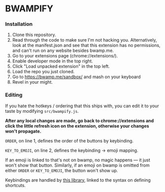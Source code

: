 # BWAMPIFY

### Installation

1. Clone this repository.
2. Read through the code to make sure I'm not hacking you. Alternatively, look at the manifest.json and see that this extension has no permissions, and can't run on any website besides bwamp.me.
3. Go to your extensions page (chrome://extensions/).
4. Enable developer mode in the top right.
5. Click "Load unpacked extension" in the top left.
6. Load the repo you just cloned.
7. Go to https://bwamp.me/sandbox/ and mash on your keyboard 
8. Revel in your might.

### Editing

If you hate the hotkeys / ordering that this ships with, you can edit it to your taste by modifying `src/bwampify.js`. 

**After any local changes are made, go back to chrome://extensions and click the little refresh icon on the extension, otherwise your changes won't propagate.** 

`ORDER`, on line 1, defines the order of the buttons by keybinding.

`KEY_TO_EMOJI`, on line 2, defines the keybinding -> emoji mapping.

If an emoji is linked to that's not on bwamp, no magic happens — it just won't show that button. Similarly, if an emoji on bwamp is omitted from either `ORDER` or `KEY_TO_EMOJI`, the button won't show up.

Keybindings are handled by [this library](https://github.com/jaywcjlove/hotkeys/#supported-keys), linked to the syntax on defining shortcuts.
